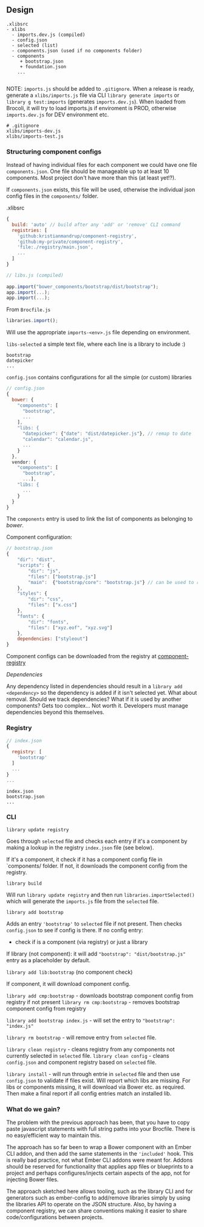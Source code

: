 ## Design

```
.xlibsrc
- xlibs
  - imports.dev.js (compiled) 
  - config.json  
  - selected (list)
  - components.json (used if no components folder)
  - components
     + bootstrap.json
     + foundation.json
    ...
  
```

NOTE: `imports.js` should be added to `.gitignore`. When a release is ready, generate a `xlibs/imports.js` file via CLI
 `library generate imports` or `library g test:imports` (generates `imports.dev.js`). 
When loaded from Brocoli, it will try to load imports.js if enviroment is PROD, otherwise `imports.dev.js` for DEV environment etc. 

```
# .gitignore
xlibs/imports-dev.js
xlibs/imports-test.js
```

### Structuring component configs

Instead of having individual files for each component we could have one file `components.json`. 
One file should be manageable up to at least 10 components. Most project don't have more than this (at least yet!?).

If `components.json` exists, this file will be used, otherwise the individual json config files in the `components/` folder.

.xlibsrc
```javascript
{
  build: 'auto' // build after any 'add' or 'remove' CLI command
  registries: [
    'github:kristianmandrup/component-registry',
    'github:my-private/component-registry',
    'file:./registry/main.json',
    ...
  ]
}
```
  
```javascript  
// libs.js (compiled)
  
app.import("bower_components/bootstrap/dist/bootstrap");
app.import(...);
app.import(...);
```

From `Brocfile.js`

```javascript
libraries.import();
```

Will use the appropriate `imports-<env>.js` file depending on environment.

`libs-selected` a simple text file, where each line is a library to include :) 

```  
bootstrap
datepicker
...
```

`config.json` contains configurations for all the simple (or custom) libraries

```javascript  
// config.json
{
  bower: {
    "components": [
      "bootstrap", 
      ...
    ],
    "libs: {    
      "datepicker": {"date": "dist/datepicker.js"}, // remap to date
      "calendar": "calendar.js",
      ...
    }    
  },
  vendor: {
    "components": [
      "bootstrap", 
      ...],
    "libs: {
      ...
    }
  }  
}
```

The `components` entry is used to link the list of components as belonging to *bower*.

Component configuration:

```javascript
// bootstrap.json
{
    "dir": "dist",
    "scripts": {
        "dir": "js",
        "files": ["bootstrap.js"]
        "main":  {"bootstrap/core": "bootstrap.js"} // can be used to remap
    },
    "styles": {
        "dir": "css",
        "files": ["x.css"]
    },
    "fonts": {
        "dir": "fonts",
        "files": ["xyz.eof", "xyz.svg"]
    },
    dependencies: ["styleout"]
}
```

Component configs can be downloaded from the registry at [component-registry](https://github.com/kristianmandrup/component-registry.git)

*Dependencies*

Any dependency listed in dependencies should result in a `library add <dependency>` so the dependency is added if it isn't selected yet.
What about removal. Should we track dependencies? What if it is used by another components?
Gets too complex... Not worth it. Developers must manage dependencies beyond this themselves.

### Registry

```javascript
// index.json
{
  registry: [
    'bootstrap'
  ]
  ...
}
...
```

```
index.json
bootstrap.json
...
```

### CLI

`library update registry`
 
 Goes through `selected` file and checks each entry if it's a component by making a lookup in the registry `index.json` file (see below). 
 
 If it's a component, it check if it has a component config file in `components/ folder.
 If not, it downloads the component config from the registry.
 
 `library build`
 
 Will run `library update registry` and then run `libraries.importSelected()` which will generate the `imports.js` file
  from the `selected` file.
 
`library add bootstrap`

Adds an entry `'bootstrap'` to `selected` file if not present. 
Then checks `config.json` to see if config is there. 
If no config entry:

- check if is a component (via registry) or just a library 
 
If library (not component): it will add `"bootstrap": "dist/bootstrap.js"` entry as a placeholder by default.

`library add lib:bootstrap` (no component check)

If component, it will download component config.

`library add cmp:bootstrap` - downloads bootstrap component config from registry if not present 
`library rm cmp:bootstrap` - removes bootstrap component config from registry 
  
`library add bootstrap index.js` - will set the entry to `"bootstrap": "index.js"` 

`library rm bootstrap` - will remove entry from `selected` file.
  
`library clean registry` - cleans registry from any components not currently selected in `selected` file.
`library clean config` - cleans `config.json` and component registry based on `selected` file.

`library install` - will run through entrie in `selected` file and then use `config.json` to validate if files exist.
Will report which libs are missing. For libs or components missing, it will download via Bower etc. as required.
Then make a final report if all config entries match an installed lib.

### What do we gain?

The problem with the previous approach has been, that you have to copy paste javascript statements with full string paths 
into your Brocfile. There is no easy/efficient way to maintain this. 

The approach has so far been to wrap a Bower component with an Ember CLI addon, and then add the same statements in the `'included'` hook.
This is really bad practice, not what Ember CLI addons were meant for. Addons should be reserved for functionality that applies 
app files or blueprints to a project and perhaps configures/injects certain aspects of the app, not for injecting Bower files.

The approach sketched here allows tooling, such as the library CLI and for generators such as ember-config to add/remove libraries simply by 
using the libraries API to operate on the JSON structure. Also, by having a component registry, we can share conventions making it easier to
  share code/configurations between projects.
